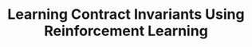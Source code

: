 ---
layout: post
title:  "Learning Contract Invariants Using Reinforcement Learning"
categories: research
authors: "<strong>Junrui Liu</strong>⁺, Yanju Chen⁺, Bryan Tan, Isil Dillig, Yu Feng"
venue: "ASE 2022"
pdf: https://dl.acm.org/doi/10.1145/3551349.3556962
---